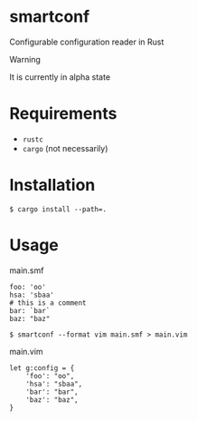 # smartconf

Configurable configuration reader in Rust

> [!Warning]
> It is currently in alpha state

# Requirements

- `rustc`
- `cargo` (not necessarily)

# Installation

```console
$ cargo install --path=.
```

# Usage

main.smf
```smartconf
foo: 'oo'
hsa: 'sbaa'
# this is a comment
bar: `bar`
baz: "baz"
```

```console
$ smartconf --format vim main.smf > main.vim
```

main.vim
```
let g:config = {
    'foo': "oo",
    'hsa': "sbaa",
    'bar': "bar",
    'baz': "baz",
}
```
